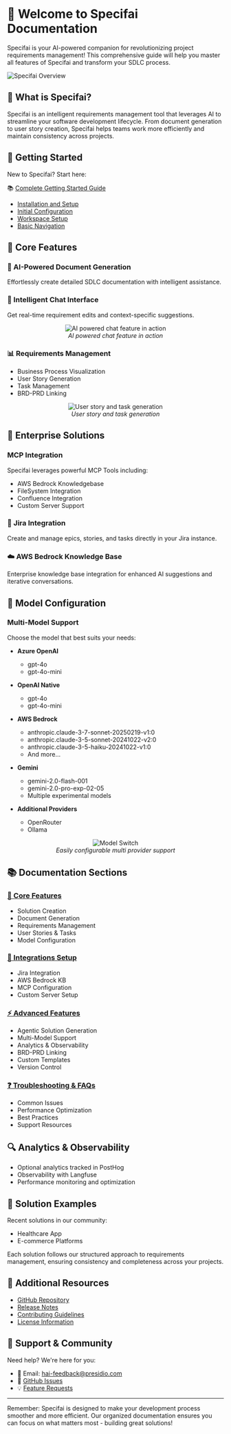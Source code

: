 # 👋 Welcome to Specifai Documentation

Specifai is your AI-powered companion for revolutionizing project requirements management! This comprehensive guide will help you master all features of Specifai and transform your SDLC process.

![Specifai Overview](../assets/gifs/specif-ai-overview.gif)

## 📘 What is Specifai?

Specifai is an intelligent requirements management tool that leverages AI to streamline your software development lifecycle. From document generation to user story creation, Specifai helps teams work more efficiently and maintain consistency across projects.

## 🏁 Getting Started

New to Specifai? Start here:

📚 [Complete Getting Started Guide](getting-started.md)

- [Installation and Setup](getting-started.md#installation-and-setup)
- [Initial Configuration](getting-started.md#initial-configuration)
- [Workspace Setup](getting-started.md#workspace-setup)
- [Basic Navigation](getting-started.md#basic-navigation)


## 🚀 Core Features

### 🤖 AI-Powered Document Generation
Effortlessly create detailed SDLC documentation with intelligent assistance.

### 💬 Intelligent Chat Interface
Get real-time requirement edits and context-specific suggestions.

<div align="center">

![AI powered chat feature in action](assets/gif/specifai-chat.gif)  
*AI powered chat feature in action*

</div>

### 📊 Requirements Management
- Business Process Visualization
- User Story Generation
- Task Management
- BRD-PRD Linking

<div align="center">

![User story and task generation](assets/gif/specifai-user-stories.gif)  
*User story and task generation*

</div>

## 🔌 Enterprise Solutions

### MCP Integration
Specifai leverages powerful MCP Tools including:
- AWS Bedrock Knowledgebase
- FileSystem Integration
- Confluence Integration
- Custom Server Support

### 🔗 Jira Integration
Create and manage epics, stories, and tasks directly in your Jira instance.

### ☁️ AWS Bedrock Knowledge Base
Enterprise knowledge base integration for enhanced AI suggestions and iterative conversations.

## 🧠 Model Configuration

### Multi-Model Support
Choose the model that best suits your needs:

- **Azure OpenAI**
  - gpt-4o
  - gpt-4o-mini

- **OpenAI Native**
  - gpt-4o
  - gpt-4o-mini

- **AWS Bedrock**
  - anthropic.claude-3-7-sonnet-20250219-v1:0
  - anthropic.claude-3-5-sonnet-20241022-v2:0
  - anthropic.claude-3-5-haiku-20241022-v1:0
  - And more...

- **Gemini**
  - gemini-2.0-flash-001
  - gemini-2.0-pro-exp-02-05
  - Multiple experimental models

- **Additional Providers**
  - OpenRouter
  - Ollama

<div align="center">

![Model Switch](assets/gif/specifai-settings.gif)  
*Easily configurable multi provider support*

</div>

## 📚 Documentation Sections

### [🎯 Core Features](core-features.md)
- Solution Creation
- Document Generation
- Requirements Management
- User Stories & Tasks
- Model Configuration

### [🔌 Integrations Setup](integrations-setup.md)
- Jira Integration
- AWS Bedrock KB
- MCP Configuration
- Custom Server Setup

### [⚡ Advanced Features](advanced-features.md)
- Agentic Solution Generation
- Multi-Model Support
- Analytics & Observability
- BRD-PRD Linking
- Custom Templates
- Version Control

### [❓ Troubleshooting & FAQs](troubleshooting.md)
- Common Issues
- Performance Optimization
- Best Practices
- Support Resources

## 🔍 Analytics & Observability
- Optional analytics tracked in PostHog
- Observability with Langfuse
- Performance monitoring and optimization

## 🎯 Solution Examples

Recent solutions in our community:
- Healthcare App
- E-commerce Platforms

Each solution follows our structured approach to requirements management, ensuring consistency and completeness across your projects.

## 🔗 Additional Resources

- [GitHub Repository](https://github.com/presidio-oss/specif-ai)
- [Release Notes](https://github.com/presidio-oss/specif-ai/releases)
- [Contributing Guidelines](https://github.com/presidio-oss/specif-ai/blob/main/CONTRIBUTING.md)
- [License Information](https://github.com/presidio-oss/specif-ai/blob/main/LICENSE)

## 🤝 Support & Community

Need help? We're here for you:
- 📧 Email: hai-feedback@presidio.com
- 🐛 [GitHub Issues](https://github.com/presidio-oss/specif-ai/issues)
- 💡 [Feature Requests](https://github.com/presidio-oss/specif-ai/discussions)

---

Remember: Specifai is designed to make your development process smoother and more efficient. Our organized documentation ensures you can focus on what matters most - building great solutions!
